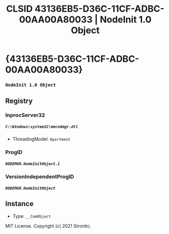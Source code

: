 ﻿---
title: "CLSID 43136EB5-D36C-11CF-ADBC-00AA00A80033 | NodeInit 1.0 Object"
excerpt: What is COM-Object CLSID 43136EB5-D36C-11CF-ADBC-00AA00A80033?
---

# {43136EB5-D36C-11CF-ADBC-00AA00A80033}

### `NodeInit 1.0 Object`

## Registry


### InprocServer32

##### `C:\Windows\system32\mmcndmgr.dll`
* ThreadingModel: `Apartment`

### ProgID

##### `NODEMGR.NodeInitObject.1`

### VersionIndependentProgID

##### `NODEMGR.NodeInitObject`

## Instance

* Type: `__ComObject`

MIT License. Copyright (c) 2021 Strontic.


